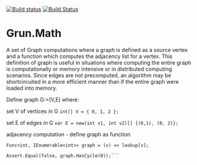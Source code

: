 [![Build status](https://ci.appveyor.com/api/projects/status/qbtvpwwh7ok54fik/branch/master?svg=true)](https://ci.appveyor.com/project/EGrun/grun-math/branch/master)
[![Build Status](https://travis-ci.org/EGrun/Grun.Math.svg?branch=master)](https://travis-ci.org/EGrun/Grun.Math)

# Grun.Math

A set of Graph computations where a graph is defined as a source vertex
and a function which computes the adjacency list for a vertex.
This definition of graph is useful in situations where computing the entire graph
is computationally or memory intensive or in distributed computing scenarios.
Since edges are not precomputed, an algorithm may be shortcircuited in a more
efficient manner than if the entire graph were loaded into memory.

Define graph G:=(V,E) where:
    
set V of vertices in G
```int[] V = { 0, 1, 2 };```
    
set E of edges in G
```var E = new(int v1, int v2)[] {(0,1), (0, 2)};```
    
adjacency computation - define graph as function
```var lookup = E.ToLookup(e => e.v1, e => e.v2);
Func<int, IEnumerable<int>> graph = (v) => lookup[v];
    
Assert.Equal(false, graph.HasCycle(0));```
